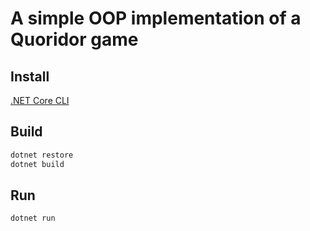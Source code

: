 # A simple OOP implementation of a Quoridor game

## Install
[.NET Core CLI](https://www.microsoft.com/net/core)

## Build
```bash
dotnet restore
dotnet build
```

## Run
```bash
dotnet run
```